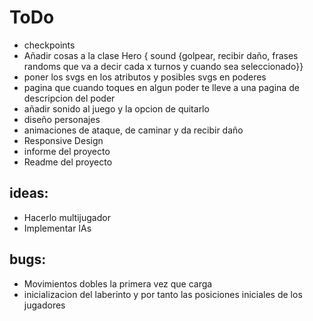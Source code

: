# ToDo

- checkpoints
- Añadir cosas a la clase Hero { sound {golpear, recibir daño, frases randoms que va a decir cada x turnos y cuando sea seleccionado}}
- poner los svgs en los atributos y posibles svgs en poderes
- pagina que cuando toques en algun poder te lleve a una pagina de descripcion del poder
- añadir sonido al juego y la opcion de quitarlo 
- diseño personajes
- animaciones de ataque, de caminar y da recibir daño
- Responsive Design 
- informe del proyecto
- Readme del proyecto

## ideas: 
- Hacerlo multijugador
- Implementar IAs

## bugs:
- Movimientos dobles la primera vez que carga
- inicializacion del laberinto y por tanto las posiciones iniciales de los jugadores